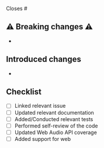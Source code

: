 <!-- Reference any GitHub issues resolved by this PR -->

Closes #

## ⚠️ Breaking changes ⚠️

<!-- A brief description of the breaking changes -->

-

## Introduced changes

<!-- A brief description of the changes -->

-

## Checklist

<!-- Make sure all of these are complete -->

- [ ] Linked relevant issue
- [ ] Updated relevant documentation
- [ ] Added/Conducted relevant tests
- [ ] Performed self-review of the code
- [ ] Updated Web Audio API coverage
- [ ] Added support for web
